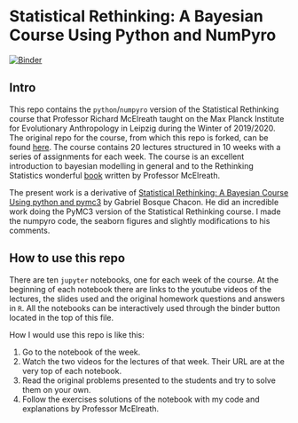 # Statistical Rethinking: A Bayesian Course Using Python and NumPyro

[![Binder](https://mybinder.org/badge_logo.svg)](https://mybinder.org/v2/gh/asuagar/statrethink-course-in-numpyro/main)

## Intro

This repo contains the `python`/`numpyro` version of the Statistical Rethinking course that Professor Richard McElreath taught on the Max Planck Institute for Evolutionary Anthropology in Leipzig during the Winter of 2019/2020. The original repo for the course, from which this repo is forked, can be found [here](https://github.com/rmcelreath/statrethinking_winter2019). The course contains 20 lectures structured in 10 weeks with a series of assignments for each week.  The course is an excellent introduction to bayesian modelling in general and to the Rethinking Statistics wonderful [book](https://xcelab.net/rm/statistical-rethinking/) written by Professor McElreath.

The present work is a derivative of [Statistical Rethinking: A Bayesian Course Using python and pymc3](https://github.com/gbosquechacon/statrethink_course_in_pymc3) by Gabriel Bosque Chacon. He did an incredible work doing the PyMC3 version of the Statistical Rethinking course. I made the numpyro code, the seaborn figures and slightly modifications to his comments.

## How to use this repo

There are ten `jupyter` notebooks, one for each week of the course. At the beginning of each notebook there are links to the youtube videos of the lectures, the slides used and the original homework questions and answers in `R`. All the notebooks can be interactively used through the binder button located in the top of this file.

How I would use this repo is like this:

1. Go to the notebook of the week.
2. Watch the two videos for the lectures of that week. Their URL are at the very top of each notebook.
3. Read the original problems presented to the students and try to solve them on your own.
4. Follow the exercises solutions of the notebook with my code and explanations by Professor McElreath.
